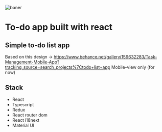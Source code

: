![baner](https://user-images.githubusercontent.com/72217754/229863176-24adcef6-d1ab-4889-85ff-c73d606c9815.png)
# To-do app built with react

## Simple to-do list app 
Based on this design -> https://www.behance.net/gallery/159632283/Task-Management-Mobile-App?tracking_source=search_projects%7Ctodo+list+app
Mobile-view only (for now)

## Stack
  * React
  * Typescript
  * Redux
  * React router dom
  * React i18next
  * Material UI
